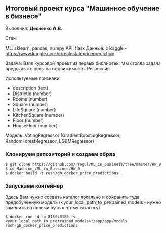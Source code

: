## Итоговый проект курса "Машинное обучение в бизнесе"

Выполнил: **Десненко А.В.**

Стек:

ML: sklearn, pandas, numpy
API: flask
Данные: с kaggle - https://www.kaggle.com/c/realestatepriceprediction

Задача: Взял курсовой проект из первых библиотек, там стояла задача предсказать цены на недвижимость. Регрессия

Используемые признаки:

- description (text)
- DistrictId (number)
- Rooms (number)
- Square (number)
- LifeSquare (number)
- KitchenSquare (number)
- Floor (number)
- HouseFloor (number)

Модель: VotingRegressor (GradientBoostingRegressor, RandomForestRegressor, LGBMRegressor)

### Клонируем репозиторий и создаем образ
```
$ git clone https://github.com/Progul/ML_in_business/tree/master/HW_9
$ cd Machine_/ML_in_Bussines/HW_9
$ docker build -t rush/gb_docker_price_predictions .
```

### Запускаем контейнер

Здесь Вам нужно создать каталог локально и сохранить туда предобученную модель (<your_local_path_to_pretrained_models> нужно заменить на полный путь к этому каталогу)
```
$ docker run -d -p 8180:8180 -v <your_local_path_to_pretrained_models>:/app/app/models rush/gb_docker_price_predictions
